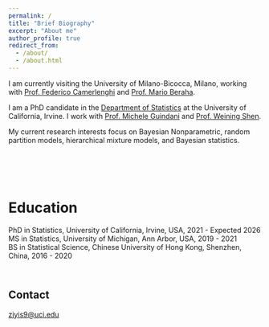 ```yaml
---
permalink: /
title: "Brief Biography"
excerpt: "About me"
author_profile: true
redirect_from: 
  - /about/
  - /about.html
---
```

I am currently visiting the University of Milano-Bicocca, Milano, working with [Prof. Federico Camerlenghi](https://sites.google.com/unimib.it/camerlenghi-federico/) and [Prof. Mario Beraha](https://sites.google.com/view/marioberaha).

I am a PhD candidate in the [Department of Statistics](https://www.stat.uci.edu/) at the University of California, Irvine. I work with [Prof. Michele Guindani](https://www.micheleguindani.info/) and [Prof. Weining Shen](https://faculty.sites.uci.edu/weinings/).

My current research interests focus on Bayesian Nonparametric, random partition models, hierarchical mixture models, and Bayesian statistics.  
` `  
` `  
` `  
` `  
` `  


Education
======
PhD in Statistics, University of California, Irvine, USA, 2021 - Expected 2026  
MS in Statistics, University of Michigan, Ann Arbor, USA, 2019 - 2021  
BS in Statistical Science, Chinese University of Hong Kong, Shenzhen, China, 2016 - 2020  
` `  
` `  


Contact
------
ziyis9@uci.edu  




